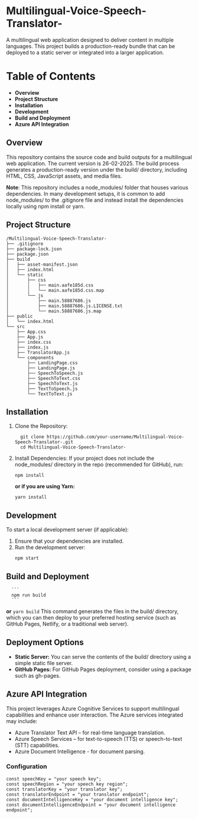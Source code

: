 # Multilingual-Voice-Speech-Translator-
A multilingual web application designed to deliver content in multiple languages. This project builds a production-ready bundle that can be deployed to a static server or integrated into a larger application.
# Table of Contents
  - **Overview**
  - **Project Structure**
  - **Installation**
  - **Development**
  - **Build and Deployment**
  - **Azure API Integration**
## Overview
This repository contains the source code and build outputs for a multilingual web application. The current version is 26-02-2025. The build process generates a production-ready version under the build/ directory, including HTML, CSS, JavaScript assets, and media files.

**Note**: This repository includes a node_modules/ folder that houses various dependencies. In many development setups, it is common to add node_modules/ to the .gitignore file and instead install the dependencies locally using npm install or yarn.

## Project Structure

```
/Multilingual-Voice-Speech-Translator-
├── .gitignore
├── package-lock.json
├── package.json
├── build
│   ├── asset-manifest.json
│   ├── index.html
│   └── static
│       ├── css
│       │   ├── main.aafe185d.css
│       │   └── main.aafe185d.css.map
│       └── js
│           ├── main.58887686.js
│           ├── main.58887686.js.LICENSE.txt
│           └── main.58887686.js.map
├── public
│   └── index.html
└── src
    ├── App.css
    ├── App.js
    ├── index.css
    ├── index.js
    ├── TranslatorApp.js
    └── components
        ├── LandingPage.css
        ├── LandingPage.js
        ├── SpeechToSpeech.js
        ├── SpeechToText.css
        ├── SpeechToText.js
        ├── TextToSpeech.js
        └── TextToText.js
```
## Installation
1. Clone the Repository:
     ```
       git clone https://github.com/your-username/Multilingual-Voice-Speech-Translator-.git
       cd Multilingual-Voice-Speech-Translator-
   ```
2. Install Dependencies: If your project does not include the node_modules/ directory in the repo (recommended for GitHub), run:
   ```
   npm install
   ```
   **or if you are using Yarn:**
   ```
   yarn install
   ```
## Development
To start a local development server (if applicable):
  1. Ensure that your dependencies are installed.   
  2. Run the development server:
      ```
     npm start
     ```
## Build and Deployment
      ```
      npm run build
      ```
  **or**
     ```
     yarn build
     ```
  This command generates the files in the build/ directory, which you can then deploy to your preferred hosting service (such as GitHub Pages, Netlify, or a traditional web server).

## Deployment Options
  - **Static Server:** You can serve the contents of the build/ directory using a simple static file server.
  - **GitHub Pages:** For GitHub Pages deployment, consider using a package such as gh-pages.
     
## Azure API Integration
  This project leverages Azure Cognitive Services to support multilingual capabilities and enhance user interaction. The Azure services integrated may include:
  - Azure Translator Text API – for real-time language translation.
  - Azure Speech Services – for text-to-speech (TTS) or speech-to-text (STT) capabilities.
  - Azure Document Intelligence - for document parsing.
 ### Configuration
   ```
  const speechKey = "your speech key";
  const speechRegion = "your speech key region";
  const translatorKey = "your translator key";
  const translatorEndpoint = "your translator endpoint";
  const documentIntelligenceKey = "your document intelligence key";
  const documentIntelligenceEndpoint = "your document intelligence endpoint";
  ```
